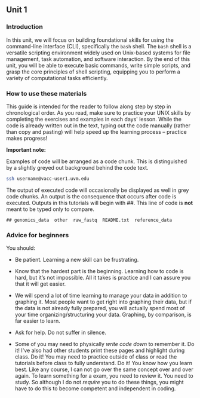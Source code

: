 ## Unit 1

### Introduction 

In this unit, we will focus on building foundational skills for using the command-line interface (CLI), specifically the `bash` shell. The `bash` shell is a versatile scripting environment widely used on Unix-based systems for file management, task automation, and software interaction. By the end of this unit, you will be able to execute basic commands, write simple scripts, and grasp the core principles of shell scripting, equipping you to perform a variety of computational tasks efficiently.

### How to use these materials 

This guide is intended for the reader to follow along step by step in chronological order. As you read, make sure to practice your UNIX skills by completing the exercises and examples in each days' lesson. While the code is already written out in the text, typing out the code manually (rather than copy and pasting) will help speed up the learning process – practice makes progress!

**Important note:** 

Examples of code will be arranged as a code chunk. This is distinguished by a slightly greyed out background behind the code text. 

```bash 
ssh username@vacc-user1.uvm.edu 
```

The output of executed code will occasionally be displayed as well in grey code chunks. An output is the consequence that occurs after code is executed. Outputs in this tutorials will begin with ##. This line of code is **not** meant to be typed only to compare. 

``` 
## genomics_data  other  raw_fastq  README.txt  reference_data 
```

### Advice for beginners 

You should:

+ Be patient. Learning a new skill can be frustrating. 

+ Know that the hardest part is the beginning. Learning how to code is hard, but it’s not impossible. All it takes is practice and I can assure you that it will get easier. 

+ We will spend a lot of time learning to manage your data in addition to graphing it. Most people want to get right into graphing their data, but if the data is not already fully prepared, you will actually spend most of your time organizing/structuring your data. Graphing, by comparison, is far easier to learn.

+ Ask for help. Do not suffer in silence.

+ Some of you may need to physically *write code down* to remember it. Do it! I've also had other students print these pages and highlight during class. Do it! You may need to practice outside of class or read the tutorials before class to fully understand. Do it! You know how you learn best. Like any course, I can not go over the same concept over and over again. To learn something for a exam, you need to review it. You need to study. So although I do not *require* you to do these things, you might have to do this to become competent and independent in coding. 


